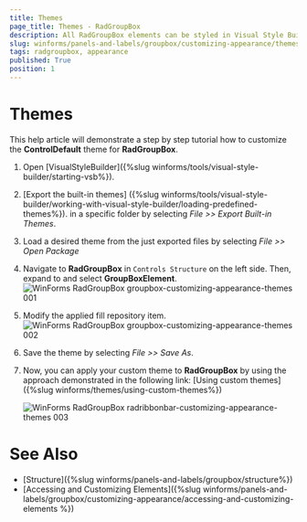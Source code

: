 ```yaml
---
title: Themes
page_title: Themes - RadGroupBox
description: All RadGroupBox elements can be styled in Visual Style Builder. This article shows how you can change the header and footer back colors.
slug: winforms/panels-and-labels/groupbox/customizing-appearance/themes
tags: radgroupbox, appearance
published: True
position: 1
---
```


# Themes

This help article will demonstrate a step by step tutorial how to customize the **ControlDefault** theme for **RadGroupBox**.

1. Open [VisualStyleBuilder]({%slug winforms/tools/visual-style-builder/starting-vsb%}).

1. [Export the built-in themes] ({%slug winforms/tools/visual-style-builder/working-with-visual-style-builder/loading-predefined-themes%}). in a specific folder by selecting *File >> Export Built-in Themes*.

1. Load a desired theme from the just exported files by selecting *File >> Open Package*

1. Navigate to __RadGroupBox__ in `Controls Structure` on the left side. Then, expand to and select __GroupBoxElement__.
    ![WinForms RadGroupBox groupbox-customizing-appearance-themes 001](images/groupbox-customizing-appearance-themes001.png)

1. Modify the applied fill repository item.
    ![WinForms RadGroupBox groupbox-customizing-appearance-themes 002](images/groupbox-customizing-appearance-themes002.png)

1. Save the theme by selecting *File >> Save As*.

1. Now, you can apply your custom theme to __RadGroupBox__ by using the approach demonstrated in the following link: [Using custom themes]({%slug winforms/themes/using-custom-themes%})

    ![WinForms RadGroupBox radribbonbar-customizing-appearance-themes 003](images/groupbox-customizing-appearance-themes003.png)

# See Also

* [Structure]({%slug winforms/panels-and-labels/groupbox/structure%})
* [Accessing and Customizing Elements]({%slug winforms/panels-and-labels/groupbox/customizing-appearance/accessing-and-customizing-elements %})
 
